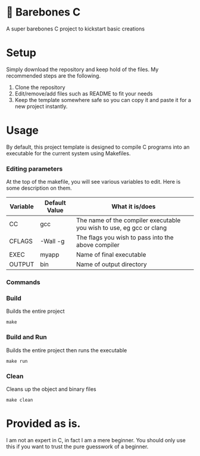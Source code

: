 # 🦴 Barebones C
A super barebones C project to kickstart basic creations

# Setup
Simply download the repository and keep hold of the files. My recommended steps are the following.

1. Clone the repository
2. Edit/remove/add files such as README to fit your needs
3. Keep the template somewhere safe so you can copy it and paste it for a new project instantly.

# Usage
By default, this project template is designed to compile C programs into an executable for the current system using Makefiles.

### Editing parameters
At the top of the makefile, you will see various variables to edit. Here is some description on them.

| Variable | Default Value | What it is/does |
| --- | --- | --- |
| CC | gcc | The name of the compiler executable you wish to use, eg gcc or clang |
| CFLAGS | -Wall -g | The flags you wish to pass into the above compiler |
| EXEC | myapp | Name of final executable |
| OUTPUT | bin | Name of output directory |

### Commands

### Build 
Builds the entire project
```
make
```

### Build and Run
Builds the entire project then runs the executable
```
make run
```

### Clean
Cleans up the object and binary files
```
make clean
```

# Provided as is.
I am not an expert in C, in fact I am a mere beginner. You should only use this if you want to trust the pure guesswork of a beginner. 